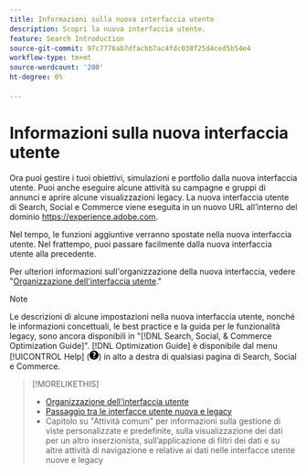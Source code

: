 ```yaml
---
title: Informazioni sulla nuova interfaccia utente
description: Scopri la nuova interfaccia utente.
feature: Search Introduction
source-git-commit: 97c7776ab7dfacbb7ac4fdc038f25d4ced5b54e4
workflow-type: tm+mt
source-wordcount: '200'
ht-degree: 0%

---
```


# Informazioni sulla nuova interfaccia utente

Ora puoi gestire i tuoi obiettivi, simulazioni e portfolio dalla nuova interfaccia utente. Puoi anche eseguire alcune attività su campagne e gruppi di annunci e aprire alcune visualizzazioni legacy. La nuova interfaccia utente di Search, Social e Commerce viene eseguita in un nuovo URL all’interno del dominio https://experience.adobe.com.

Nel tempo, le funzioni aggiuntive verranno spostate nella nuova interfaccia utente. Nel frattempo, puoi passare facilmente dalla nuova interfaccia utente alla precedente.

Per ulteriori informazioni sull&#39;organizzazione della nuova interfaccia, vedere &quot;[Organizzazione dell&#39;interfaccia utente](/help/search-social-commerce/getting-started/user-interface.md).&quot;

>[!NOTE]
>
>Le descrizioni di alcune impostazioni nella nuova interfaccia utente, nonché le informazioni concettuali, le best practice e la guida per le funzionalità legacy, sono ancora disponibili in &quot;[!DNL Search, Social, & Commerce Optimization Guide]&quot;. [!DNL Optimization Guide] è disponibile dal menu [!UICONTROL Help] (![Menu Guida](/help/search-social-commerce/assets/help-main-menu.png "Menu Guida")) in alto a destra di qualsiasi pagina di Search, Social e Commerce.

>[!MORELIKETHIS]
>
>* [Organizzazione dell&#39;interfaccia utente](/help/search-social-commerce/getting-started/user-interface.md)
>* [Passaggio tra le interfacce utente nuova e legacy](/help/search-social-commerce/getting-started/ui-switch.md)
>* Capitolo su &quot;Attività comuni&quot; per informazioni sulla gestione di viste personalizzate e predefinite, sulla visualizzazione dei dati per un altro inserzionista, sull’applicazione di filtri dei dati e su altre attività di navigazione e relative ai dati nelle interfacce utente nuove e legacy

